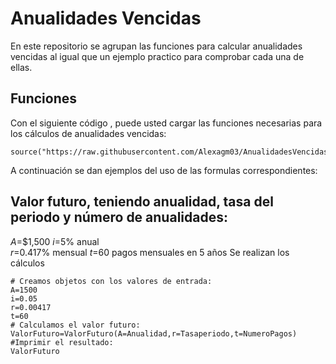 # Anualidades Vencidas
En este repositorio se agrupan las funciones para calcular anualidades vencidas al igual que un ejemplo practico para comprobar cada una de ellas. 

## Funciones 

Con el siguiente código , puede usted cargar las funciones necesarias para los cálculos de anualidades vencidas: 
```{r}
source("https://raw.githubusercontent.com/Alexagm03/AnualidadesVencidas/refs/heads/main/VencidasFormulas.R")
```
A continuación se dan ejemplos del uso de las formulas correspondientes: 
## Valor futuro, teniendo anualidad, tasa del periodo y número de anualidades:
$A$=$1,500
$i$=5% anual  
$r$=0.417% mensual 
$t$=60 pagos mensuales en 5 años 
Se realizan los cálculos
```{r}
# Creamos objetos con los valores de entrada: 
A=1500
i=0.05  
r=0.00417 
t=60
# Calculamos el valor futuro: 
ValorFuturo=ValorFuturo(A=Anualidad,r=Tasaperiodo,t=NumeroPagos)
#Imprimir el resultado:
ValorFuturo
```
